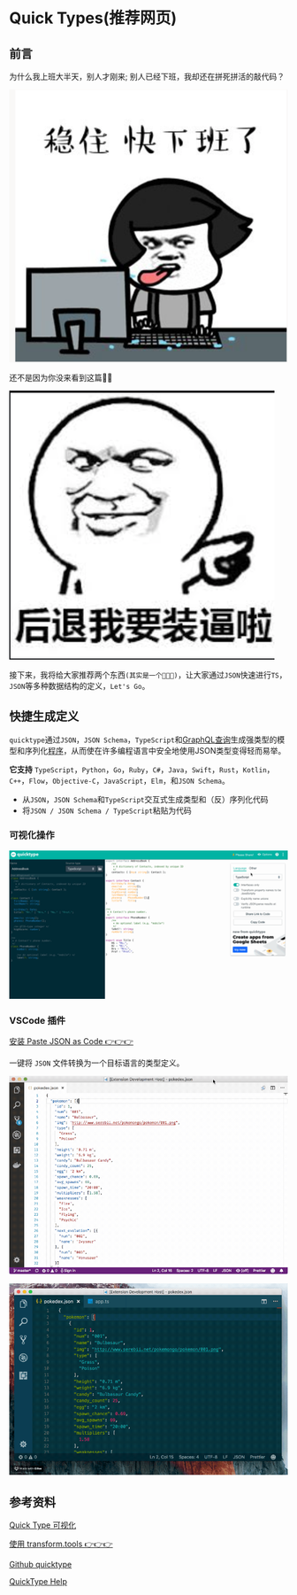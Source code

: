 # Quick Types(推荐网页)
## 前言

为什么我上班大半天，别人才刚来; 别人已经下班，我却还在拼死拼活的敲代码？

![1](./images/wenzhu.png)

还不是因为你没来看到这篇📒🐴

![zhuangbi.png](./images/zhuangbi.png)

接下来，我将给大家推荐两个东西`(其实是一个🤗🤗🤗)`，让大家通过`JSON`快速进行`TS`， `JSON`等多种数据结构的定义，`Let's Go`。

## 快捷生成定义

`quicktype`通过`JSON`，`JSON Schema`，`TypeScript`和[GraphQL查询](https://blog.quicktype.io/graphql-with-quicktype/)生成强类型的模型和序列化[程序](https://blog.quicktype.io/graphql-with-quicktype/)，从而使在许多编程语言中安全地使用JSON类型变得轻而易举。

**它支持** `TypeScript`，`Python`，`Go`，`Ruby`，`C#`，`Java`，`Swift`，`Rust`，`Kotlin`，`C++`，`Flow`，`Objective-C`，`JavaScript`，`Elm`，和`JSON Schema`。

- 从`JSON`，`JSON Schema`和`TypeScript`交互式生成类型和（反）序列化代码
- 将`JSON / JSON Schema / TypeScript`粘贴为代码

### 可视化操作

![quicktype.gif](./images/quicktype.gif)

### VSCode 插件

[安装 Paste JSON as Code 👉👉👉](https://marketplace.visualstudio.com/items?itemName=quicktype.quicktype)

一键将 `JSON` 文件转换为一个目标语言的类型定义。

![paste-json-as-code.gif](./images/paste-json-as-code.gif)

![paste-json-as-code2.gif](./images/paste-json-as-code2.gif)

## 参考资料

[Quick Type 可视化](https://app.quicktype.io/)

[使用 transform.tools 👉👉👉](https://transform.tools/)

[Github quicktype](https://github.com/quicktype/quicktype)

[QuickType Help](http://blog.quicktype.io/first-look/)

